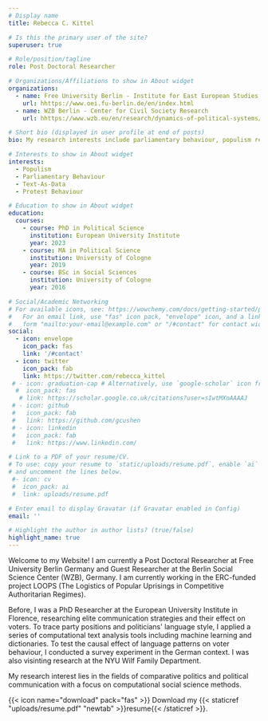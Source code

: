 ```yaml
---
# Display name
title: Rebecca C. Kittel

# Is this the primary user of the site?
superuser: true

# Role/position/tagline
role: Post Doctoral Researcher

# Organizations/Affiliations to show in About widget
organizations:
  - name: Free University Berlin - Institute for East European Studies
    url: hhttps://www.oei.fu-berlin.de/en/index.html
  - name: WZB Berlin - Center for Civil Society Research
    url: hhttps://www.wzb.eu/en/research/dynamics-of-political-systems/center-for-civil-society-research

# Short bio (displayed in user profile at end of posts)
bio: My research interests include parliamentary behaviour, populism research, party and voter behavior as well as protest studies.

# Interests to show in About widget
interests:
  - Populism
  - Parliamentary Behaviour
  - Text-As-Data
  - Protest Behaviour

# Education to show in About widget
education:
  courses:
    - course: PhD in Political Science
      institution: European University Institute
      year: 2023
    - course: MA in Political Science
      institution: University of Cologne
      year: 2019
    - course: BSc in Social Sciences
      institution: University of Cologne
      year: 2016

# Social/Academic Networking
# For available icons, see: https://wowchemy.com/docs/getting-started/page-builder/#icons
#   For an email link, use "fas" icon pack, "envelope" icon, and a link in the
#   form "mailto:your-email@example.com" or "/#contact" for contact widget.
social:
  - icon: envelope
    icon_pack: fas
    link: '/#contact'
  - icon: twitter
    icon_pack: fab
    link: https://twitter.com/rebecca_kittel
 # - icon: graduation-cap # Alternatively, use `google-scholar` icon from `ai` icon pack
  #  icon_pack: fas
   # link: https://scholar.google.co.uk/citations?user=sIwtMXoAAAAJ
 # - icon: github
 #   icon_pack: fab
 #   link: https://github.com/gcushen
 # - icon: linkedin
 #   icon_pack: fab
 #   link: https://www.linkedin.com/

# Link to a PDF of your resume/CV.
# To use: copy your resume to `static/uploads/resume.pdf`, enable `ai` icons in `params.toml`,
# and uncomment the lines below.
 #- icon: cv
 #  icon_pack: ai
 #  link: uploads/resume.pdf

# Enter email to display Gravatar (if Gravatar enabled in Config)
email: ''

# Highlight the author in author lists? (true/false)
highlight_name: true
---
```


Welcome to my Website! I am currently a Post Doctoral Researcher at Free University Berlin Germany and Guest Researcher at the Berlin Social Science Center (WZB), Germany. I am currently working in the ERC-funded project LOOPS (The Logistics of Popular Uprisings in Competitive Authoritarian Regimes).


Before, I was a PhD Researcher at the European University Institute in Florence, researching  elite communication strategies and their effect on voters. To trace party positions and politicians' language style, I applied a series of computational text analysis tools including machine learning and dictionaries. To test the causal effect of language patterns on voter behaviour, I conducted a survey experiment in the German context. I was also visinting research at the NYU Wilf Family Department.


My research interest lies in the fields of comparative politics and political communication with a focus on computational social science methods.

{{< icon name="download" pack="fas" >}} Download my {{< staticref "uploads/resume.pdf" "newtab" >}}resume{{< /staticref >}}.
